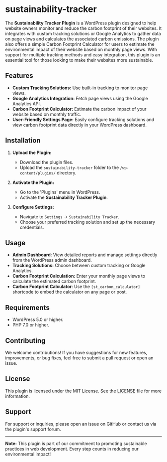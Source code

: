 # sustainability-tracker
The **Sustainability Tracker Plugin** is a WordPress plugin designed to help website owners monitor and reduce the carbon footprint of their websites. It integrates with custom tracking solutions or Google Analytics to gather data on page views and calculates the associated carbon emissions. The plugin also offers a simple Carbon Footprint Calculator for users to estimate the environmental impact of their website based on monthly page views. With support for multiple tracking methods and easy integration, this plugin is an essential tool for those looking to make their websites more sustainable.

## Features

- **Custom Tracking Solutions:** Use built-in tracking to monitor page views.
- **Google Analytics Integration:** Fetch page views using the Google Analytics API.
- **Carbon Footprint Calculator:** Estimate the carbon impact of your website based on monthly traffic.
- **User-Friendly Settings Page:** Easily configure tracking solutions and view carbon footprint data directly in your WordPress dashboard.

## Installation

1. **Upload the Plugin:**
   - Download the plugin files.
   - Upload the `sustainability-tracker` folder to the `/wp-content/plugins/` directory.

2. **Activate the Plugin:**
   - Go to the 'Plugins' menu in WordPress.
   - Activate the **Sustainability Tracker Plugin**.

3. **Configure Settings:**
   - Navigate to `Settings` -> `Sustainability Tracker`.
   - Choose your preferred tracking solution and set up the necessary credentials.

## Usage

- **Admin Dashboard**: View detailed reports and manage settings directly from the WordPress admin dashboard.
- **Tracking Solutions:** Choose between custom tracking or Google Analytics.
- **Carbon Footprint Calculation:** Enter your monthly page views to calculate the estimated carbon footprint.
- **Carbon Footprint Calculator**: Use the `[st_carbon_calculator]` shortcode to embed the calculator on any page or post.

## Requirements

- WordPress 5.0 or higher.
- PHP 7.0 or higher.

## Contributing

We welcome contributions! If you have suggestions for new features, improvements, or bug fixes, feel free to submit a pull request or open an issue.

## License

This plugin is licensed under the MIT License. See the [LICENSE](LICENSE) file for more information.

## Support

For support or inquiries, please open an issue on GitHub or contact us via the plugin's support forum.

---

**Note:** This plugin is part of our commitment to promoting sustainable practices in web development. Every step counts in reducing our environmental impact!
